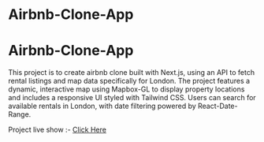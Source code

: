 # Airbnb-Clone-App
# Airbnb-Clone-App
This project is to create airbnb clone built with Next.js, using an API to fetch rental listings and map data specifically for London. The project features a dynamic, interactive map using Mapbox-GL to display property locations and includes a responsive UI styled with Tailwind CSS. Users can search for available rentals in London, with date filtering powered by React-Date-Range.<br>

Project live show :- [Click Here](https://airbnb-clone-app-lilac-gamma.vercel.app/)
